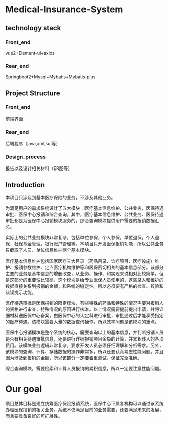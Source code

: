 # Medical-Insurance-System
## technology stack
### Front_end
vue2+Element-ui+axios
### Rear_end 
Springboot2+Mysql+Mybatis+Mybatis plus
## Project Structure
### Front_end
前端界面
### Rear_end 
后端程序（java,xml,sql等）
### Design_process
报告以及设计相关材料（ER图等）
## Introduction
本项目只涉及到基本医疗保险的业务，不涉及其他业务。

为满足用户的需求系统设计了五大模块：医疗基本信息维护、公共业务、医保待遇审批、医保中心报销和综合查询。其中，医疗基本信息维护、公共业务、医保待遇审批都是为医保中心报销模块服务的。综合查询模块提供用户需要的报销数据汇总。

实际上的公共业务模块非常复杂，包括单位参保，个人参保，单位退保，个人退保，社保基金管理，银行账户管理等。本项目只开发医保报销功能，所以公共业务只截取了人员、单位信息维护两个基本模块。

医疗基本信息维护包括国家医疗三大目录（药品目录、诊疗项目、医疗设施）维护、报销参数维护、定点医疗机构维护等和医保密切相关的基本信息部分。该部分主要的业务是基本信息的增删改查，从业务、操作、和实现来说相对比较简单。但是这部分的重要性比较高，这个模块是给专业医保人员使用的，这些录入和维护的数据直接关系到报销的金额，和系统的稳定性。所以必须要有严格的检查、校验和错误提示功能。

医疗待遇审批是医保报销的限定模块，有些特殊的药品和特殊的情况需要对报销人的资格进行审查，特殊情况的原因进行核准。以上情况需要提前提出申请，并将详细材料送医保中心备案，由医保中心的认定科进行审批，审批通过后才能享受指定的医疗待遇。该模块需要大量的数据查询操作，所以效率问题是该模块的重点。

医保中心报销模块是整个系统的核心，需要查询以上的基本信息，并判断报销人员是否有相关待遇审批信息，还要进行详细报销项目金额的计算，并累积该人的各项费用。该模块业务逻辑非常复杂，要求开发人员必须仔细理解和分析需求。另外，该模块的查询、计算、存储数据的操作非常多，所以还要认真考虑性能问题。并且因为涉及到报销的金额，所以该部分一定要着重测试，保证完全准确。

综合查询模块，需要检索和计算人员报销的累积信息，所以一定要注意性能问题。 

# Our goal
项目总体目标是建立统筹医疗保险报销系统，医保中心下属各机构可以通过该系统办理医保报销的相关业务。系统不仅满足目前的业务需要，还要满足未来的发展，而且要具备良好的可扩展性。